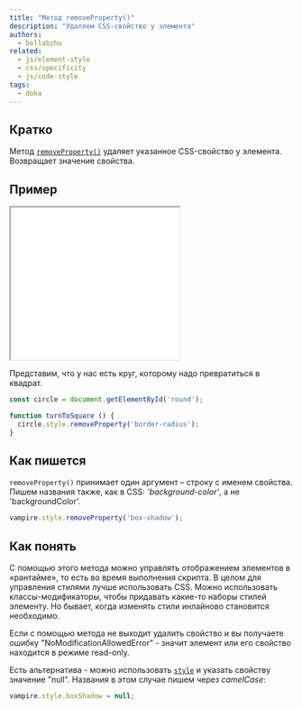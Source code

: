 ```yaml
---
title: "Метод removeProperty()"
description: "Удаляем CSS-свойство у элемента"
authors:
  - bellabzhu
related:
  - js/element-style
  - css/specificity
  - js/code-style
tags:
  - doka
---
```


## Кратко
Метод [`removeProperty()`](https://developer.mozilla.org/en-US/docs/Web/API/CSSStyleDeclaration/removeProperty) удаляет указанное CSS-свойство у элемента. Возвращает значение свойства.

## Пример

<iframe title="Демонстрация работы — removeProperty() — Дока" src="demos/index.html" height="270"></iframe>

Представим, что у нас есть круг, которому надо превратиться в квадрат.

```js
const circle = document.getElementById('round');

function turnToSquare () {
  circle.style.removeProperty('border-radius');
}
```

## Как пишется

`removeProperty()` принимает один аргумент – строку с именем свойства. Пишем названия также, как в CSS: _'background-color'_, а не 'backgroundColor'.

```js
vampire.style.removeProperty('box-shadow');
```

## Как понять

С помощью этого метода можно управлять отображением элементов в «рантайме», то есть во время выполнения скрипта.
В целом для управления стилями лучше использовать CSS. Можно использовать классы-модификаторы, чтобы придавать какие-то наборы стилей элементу. Но бывает, когда изменять стили инлайново становится необходимо.

Если с помощью метода не выходит удалить свойство и вы получаете ошибку "NoModificationAllowedError" - значит элемент или его свойство находится в режиме read-only.

Есть альтернатива - можно использовать [`style`](js/element-style/) и указать свойству значение "null". Названия в этом случае пишем через _camelCase_:

```js
vampire.style.boxShadow = null;
```